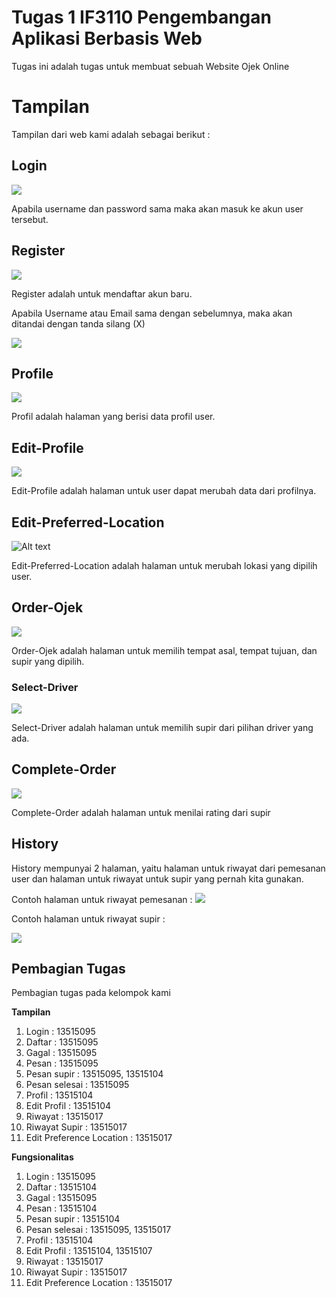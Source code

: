 # Tugas 1 IF3110 Pengembangan Aplikasi Berbasis Web

Tugas ini adalah tugas untuk membuat sebuah Website Ojek Online



# Tampilan
Tampilan dari web kami adalah sebagai berikut :


## Login

![](screen_shot/login.png)

Apabila username dan password sama maka akan masuk ke akun user tersebut.


## Register

![](screen_shot/signup.png)

Register adalah untuk mendaftar akun baru.


Apabila Username atau Email sama dengan sebelumnya, maka akan ditandai dengan tanda silang (X)


![](screen_shot/signup2.png)


## Profile

![](screen_shot/my_profile.png)

Profil adalah halaman yang berisi data profil user.


## Edit-Profile

![](screen_shot/edit_profile.png)

Edit-Profile adalah halaman untuk user dapat merubah data dari profilnya.


## Edit-Preferred-Location

![Alt text](screen_shot/edit_pref_location.png)

Edit-Preferred-Location adalah halaman untuk merubah lokasi yang dipilih user.


## Order-Ojek

![](screen_shot/order1.png)

Order-Ojek adalah halaman untuk memilih tempat asal, tempat tujuan, dan supir yang dipilih.


### Select-Driver

![](screen_shot/order2.png)

Select-Driver adalah halaman untuk memilih supir dari pilihan driver yang ada.


## Complete-Order

![](screen_shot/order3.png)

Complete-Order adalah halaman untuk menilai rating dari supir


## History

History mempunyai 2 halaman, yaitu halaman untuk riwayat dari pemesanan user dan halaman untuk riwayat untuk supir yang pernah kita gunakan.


Contoh halaman untuk riwayat pemesanan :
![](screen_shot/order_history.png)

Contoh halaman untuk riwayat supir :

![](screen_shot/driver_history.png)


## Pembagian Tugas
Pembagian tugas pada kelompok kami

**Tampilan**
1. Login : 13515095
2. Daftar : 13515095
3. Gagal : 13515095
4. Pesan : 13515095
5. Pesan supir : 13515095, 13515104
6. Pesan selesai : 13515095
7. Profil : 13515104
8. Edit Profil : 13515104
9. Riwayat : 13515017
10. Riwayat Supir : 13515017
11. Edit Preference Location : 13515017

**Fungsionalitas**
1. Login : 13515095
2. Daftar : 13515104
3. Gagal : 13515095
4. Pesan : 13515104
5. Pesan supir : 13515104
6. Pesan selesai : 13515095, 13515017
7. Profil : 13515104
8. Edit Profil : 13515104, 13515107
9. Riwayat : 13515017
10. Riwayat Supir : 13515017
11. Edit Preference Location : 13515017

